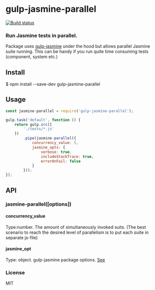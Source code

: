 # gulp-jasmine-parallel

[![Build status](https://api.travis-ci.org/YurgenUA/gulp-jasmine-parallel.svg?branch=master)](https://api.travis-ci.org/YurgenUA/gulp-jasmine-parallel)

### Run Jasmine tests in parallel.
Package uses [gulp-jasmine](https://www.npmjs.com/package/gulp-jasmine) under the hood but allows parallel Jasmine suite running. This can be handy if you run quite time consuming tests (component, system etc.)
## Install
$ npm install --save-dev gulp-jasmine-parallel

## Usage
```javascript
const jasmine-parallel = require('gulp-jasmine-parallel');

gulp.task('default', function () {
    return gulp.src([
        './tests/*.js'
    ])
        .pipe(jasmine-parallel({
            concurrency_value: 5,
            jasmine_opts: {
                verbose: true,
                includeStackTrace: true,
                errorOnFail: false
            }
        }));
});
```
## API

### jasmine-parallel([options])

#### concurrency_value
Type:number.
The amount of simultaneously invoked suits. (The best scenario to reach the desired level of parallelism is to put each suite in separate js-file)

#### jasmine_opt
Type: object.
gulp-jasmine package options. [See](https://www.npmjs.com/package/gulp-jasmine#jasmineoptions)

### License
MIT
